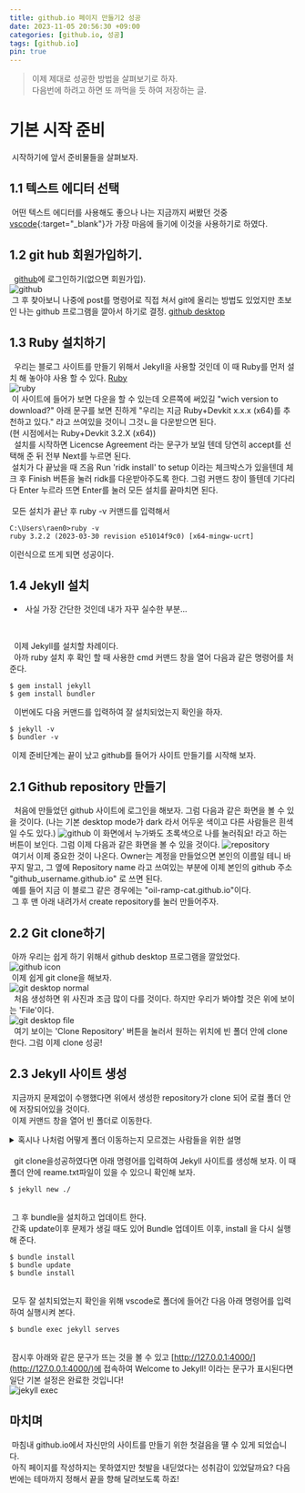 ```yaml
---
title: github.io 페이지 만들기2 성공
date: 2023-11-05 20:56:30 +09:00
categories: [github.io, 성공]
tags: [github.io]
pin: true
---
```


>이제 제대로 성공한 방법을 살펴보기로 하자.<br/>
>다음번에 하려고 하면 또 까먹을 듯 하여 저장하는 글.

# 기본 시작 준비
&nbsp;시작하기에 앞서 준비물들을 살펴보자.<br/>
## 1.1 텍스트 에디터 선택
&nbsp;어떤 텍스트 에디터를 사용해도 좋으나 나는 지금까지 써봤던 것중 [vscode](https://code.visualstudio.com/){:target="_blank"}가 가장 마음에 들기에 이것을 사용하기로 하였다.<br/>
## 1.2 git hub 회원가입하기.
&nbsp; [github](https://github.com/)에 로그인하기(없으면 회원가입).<br/>
![github](https://github.com/oil-ramp-cat/oil-ramp-cat.github.io/assets/103806022/a2420216-1de8-4c0a-a917-0245e4868803)
<br/>&nbsp;그 후 찾아보니 나중에 post를 명령어로 직접 쳐서 git에 올리는 방법도 있었지만 초보인 나는 github 프로그램을 깔아서 하기로 결정.
[github desktop](https://desktop.github.com/)
## 1.3 Ruby 설치하기
&nbsp; 우리는 블로그 사이트를 만들기 위해서 Jekyll을 사용할 것인데 이 때 Ruby를 먼저 설치 해 놓아야 사용 할 수 있다. [Ruby](https://rubyinstaller.org/downloads/)<br/>
![ruby](https://github.com/oil-ramp-cat/oil-ramp-cat.github.io/assets/103806022/3e8c6df7-8c9c-4c16-b6be-a10d50755a57)<br/>
&nbsp;이 사이트에 들어가 보면 다운을 할 수 있는데 오른쪽에 써있길 "wich version to download?" 아래 문구를 보면 진하게 "우리는 지금 Ruby+Devkit x.x.x (x64)를 추천하고 있다." 라고 쓰여있을 것이니 그것ㄴ을 다운받으면 된다. <br/>
(현 시점에서는  Ruby+Devkit 3.2.X (x64))<br/>
&nbsp; 설치를 시작하면 Licencse Agreement 라는 문구가 보일 텐데 당연히 accept를 선택해 준 뒤 전부 Next를 누르면 된다.<br/>
&nbsp;설치가 다 끝났을 때 즈음 Run 'ridk install' to setup 이라는 체크박스가 있을텐데 체크 후 Finish 버튼을 눌러 ridk를 다운받아주도록 한다. 그럼 커맨드 창이 뜰텐데 기다리다 Enter 누르라 뜨면 Enter를 눌러 모든 설치를 끝마치면 된다.<br/>
<br/>
&nbsp;모든 설치가 끝난 후 ruby -v 커맨드를 입력해서 
```shell
C:\Users\raen0>ruby -v
ruby 3.2.2 (2023-03-30 revision e51014f9c0) [x64-mingw-ucrt]
```
이런식으로 뜨게 되면 성공이다.

## 1.4 Jekyll 설치
* &nbsp;사실 가장 간단한 것인데 내가 자꾸 실수한 부분...
<br/>

&nbsp; 이제 Jekyll를 설치할 차례이다.<br/>
&nbsp; 아까 ruby 설치 후 확인 할 때 사용한 cmd 커맨드 창을 열어 다음과 같은 명령어를 처준다.
```shell
$ gem install jekyll
$ gem install bundler
```
&nbsp; 이번에도 다음 커맨드를 입력하여 잘 설치되었는지 확인을 하자.
```shell
$ jekyll -v
$ bundler -v
```
&nbsp;이제 준비단계는 끝이 났고 github를 들어가 사이트 만들기를 시작해 보자.

## 2.1 Github repository 만들기
&nbsp; 처음에 만들었던 github 사이트에 로그인을 해보자. 그럼 다음과 같은 화면을 볼 수 있을 것이다. (나는 기본 desktop mode가 dark 라서 어두운 색이고 다른 사람들은 흰색일 수도 있다.)
![github](https://github.com/oil-ramp-cat/oil-ramp-cat.github.io/assets/103806022/a2420216-1de8-4c0a-a917-0245e4868803)
이 화면에서 누가봐도 초록색으로 나를 눌러줘요! 라고 하는 버튼이 보인다. 그럼 이제 다음과 같은 화면을 볼 수 있을 것이다.
![repository](https://github.com/oil-ramp-cat/oil-ramp-cat.github.io/assets/103806022/f492a4fc-a4aa-4bc1-9292-a26df57d6d88) <br/>
&nbsp;여기서 이제 중요한 것이 나온다. Owner는 계정을 만들었으면 본인의 이름일 테니 바꾸지 말고, 그 옆에 Repository name 라고 쓰여있는 부분에 이제 본인의 github 주소 "github_username.github.io" 로 쓰면 된다. <br/>&nbsp;예를 들어 지금 이 블로그 같은 경우에는 "oil-ramp-cat.github.io"이다.<br/>
&nbsp;그 후 맨 아래 내려가서 create repository를 눌러 만들어주자.
## 2.2 Git clone하기
&nbsp;아까 우리는 쉽게 하기 위해서 github desktop 프로그램을 깔았었다.<br/>
![github icon](https://github.com/oil-ramp-cat/oil-ramp-cat.github.io/assets/103806022/e2cd7552-81de-45e6-9cc7-f0cbad8867e3)<br/>
&nbsp;이제 쉽게 git clone을 해보자.<br/>
![git desktop normal](https://github.com/oil-ramp-cat/oil-ramp-cat.github.io/assets/103806022/01c8338c-031c-464a-a767-e16c918e612e)<br/>
&nbsp; 처음 생성하면 위 사진과 조금 많이 다를 것이다. 하지만 우리가 봐야할 것은 위에 보이는 'File'이다.<br/>
![git desktop file](https://github.com/oil-ramp-cat/oil-ramp-cat.github.io/assets/103806022/93149249-b9cd-4f54-99c8-802eaa5f0350)
<br/>
&nbsp; 여기 보이는 'Clone Repository' 버튼을 눌러서 원하는 위치에 빈 폴더 안에 clone 한다. 그럼 이제 clone 성공!

## 2.3 Jekyll 사이트 생성
&nbsp;지금까지 문제없이 수행했다면 위에서 생성한 repository가 clone 되어 로컬 폴더 안에 저장되어있을 것이다. <br/>
&nbsp;이제 커맨드 창을 열어 빈 폴더로 이동한다.<br/>
<details>
  <summary>혹시나 나처럼 어떻게 폴더 이동하는지 모르겠는 사람들을 위한 설명</summary><br/>
  &nbsp;일단은 cmd 기준이다.<br/><br/>
  &nbsp;나 같은 경우에는 로컬 폴더를 D폴더에 저장하였는데 cmd로는 C폴더로 열려 어떻게 하는지 찾아보다 알게 되었다.<br/>

  ```shell
  $ C:\Users\raen0>
  ```
  <br/>
  &nbsp;일단 키게되면 C폴더에 있게 된다. 이 때<br/>

  ```shell
  $ D:
  ``` 
  
  <br/>
  이라는 명령어만을 사용하여 바로 D 폴더로 옮길 수 있고 cd "주소"를 입력해 가려던 로컬 폴더로 이동할 수 있다.
</details>
<br/>
&nbsp; git clone을성공하였다면 아래 명령어를 입력하여 Jekyll 사이트를 생성해 보자. 이 때 폴더 안에 reame.txt파일이 있을 수 있으니 확인해 보자.<br/>

```shell
$ jekyll new ./
```
<br/>
&nbsp;그 후 bundle을 설치하고 업데이트 한다.<br/>&nbsp;간혹 update이후 문제가 생길 때도 있어 Bundle 업데이트 이후, install 을 다시 실행해 준다.<br/>

```shell
$ bundle install
$ bundle update
$ bundle install
```
<br/>
&nbsp;모두 잘 설치되었는지 확인을 위해 vscode로 폴더에 들어간 다음 아래 명령어를 입력하여 실행시켜 본다.<br/>

```shell
$ bundle exec jekyll serves
```

<br/>&nbsp;잠시후 아래와 같은 문구가 뜨는 것을 볼 수 있고 [http://127.0.0.1:4000/](http://127.0.0.1:4000/)에 접속하여 Welcome to Jekyll! 이라는 문구가 표시된다면 일단 기본 설정은 완료한 것입니다!<br/>
![jekyll exec](https://github.com/oil-ramp-cat/oil-ramp-cat.github.io/assets/103806022/0bc96b8b-7429-463b-8ce9-2404d40b1f8d)

## 마치며
&nbsp;마침내 github.io에서 자신만의 사이트를 만들기 위한 첫걸음을 떌 수 있게 되었습니다.<br/>
&nbsp;아직 페이지를 작성하지는 못하였지만 첫발을 내딛었다는 성취감이 있었달까요? 다음번에는 테마까지 정해서 끝을 향해 달려보도록 하죠!